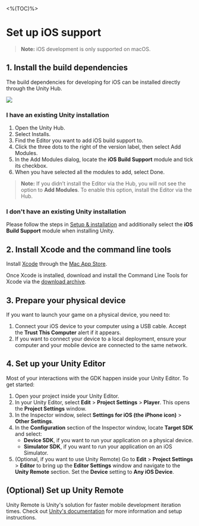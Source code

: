 <%(TOC)%>

# Set up iOS support

> **Note:** iOS development is only supported on macOS.

## 1. Install the build dependencies

The build dependencies for developing for iOS can be installed directly through the Unity Hub.

![]({{assetRoot}}assets/modules/mobile/add-ios-dependencies.png)

### I have an existing Unity installation

1. Open the Unity Hub.
2. Select Installs.
3. Find the Editor you want to add iOS build support to.
4. Click the three dots to the right of the version label, then select Add Modules.
5. In the Add Modules dialog, locate the **iOS Build Support** module and tick its checkbox.
6. When you have selected all the modules to add, select Done.

> **Note:** If you didn’t install the Editor via the Hub, you will not see the option to **Add Modules**. To enable this option, install the Editor via the Hub.

### I don't have an existing Unity installation

Please follow the steps in [Setup & installation]({{urlRoot}}/machine-setup) and additionally select the **iOS Build Support** module when installing Unity.

## 2. Install Xcode and the command line tools

Install [Xcode](https://developer.apple.com/xcode/) through the [Mac App Store](https://apps.apple.com/us/app/xcode/id497799835?mt=12).

Once Xcode is installed, download and install the Command Line Tools for Xcode via the [download archive](https://developer.apple.com/download/more/?=xcode).

## 3. Prepare your physical device

If you want to launch your game on a physical device, you need to:

1. Connect your iOS device to your computer using a USB cable. Accept the **Trust This Computer** alert if it appears.
1. If you want to connect your device to a local deployment, ensure your computer and your mobile device are connected to the same network.

## 4. Set up your Unity Editor

Most of your interactions with the GDK happen inside your Unity Editor. To get started:

1. Open your project inside your Unity Editor.
1. In your Unity Editor, select **Edit** > **Project Settings** > **Player**. This opens the **Project Settings** window.
1. In the Inspector window, select **Settings for iOS (the iPhone icon)** > **Other Settings**.
1. In the **Configuration** section of the Inspector window, locate **Target SDK** and select:
    * **Device SDK**, if you want to run your application on a physical device.
    * **Simulator SDK**, if you want to run your application on an iOS Simulator.
1. (Optional, if you want to use Unity Remote) Go to **Edit** > **Project Settings** > **Editor** to bring up the **Editor Settings** window and navigate to the **Unity Remote** section. Set the **Device** setting to **Any iOS Device**.

## (Optional) Set up Unity Remote

Unity Remote is Unity's solution for faster mobile development iteration times. Check out [Unity's documentation](https://docs.unity3d.com/Manual/UnityRemote5.html) for more information and setup instructions.
